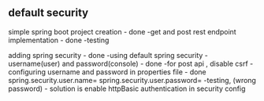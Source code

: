 default security
----------------
simple spring boot project creation - done
	-get and post rest endpoint implementation - done
	-testing 

adding spring security - done
	-using default spring security - username(user) and password(console) - done
	-for post api , disable csrf
	-configuring username and password in properties file - done
		spring.security.user.name=
		spring.security.user.password=
	-testing, (wrong password)
	- solution is enable httpBasic authentication in security config
